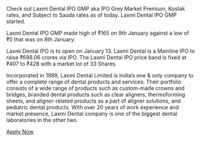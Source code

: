 Check out Laxmi Dental IPO GMP aka IPO Grey Market Premium, Kostak rates, and Subject to Sauda rates as of today. Laxmi Dental IPO GMP started.

Laxmi Dental IPO GMP made high of ₹165 on 9th January against a low of ₹0 that was on 8th January.

Laxmi Dental IPO is to open on January 13. Laxmi Dental is a Mainline IPO to raise ₹698.06 crores via IPO. The Laxmi Dental IPO price band is fixed at ₹407 to ₹428 with a market lot of 33 Shares.

Incorporated in 1989, Laxmi Dental Limited is India’s one & only company to offer a complete range of dental products and services. Their portfolio consists of a wide range of products such as custom-made crowns and bridges, branded dental products such as clear aligners, thermoforming sheets, and aligner-related products as a part of aligner solutions, and pediatric dental products. With over 20 years of work experience and market presence, Laxmi Dental company is one of the biggest dental laboratories in the other two.

[Apply Now](https://allloanabout.com/laxmi-dental-ipo-market-premium-today/)
